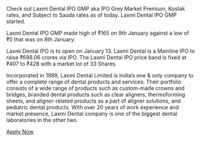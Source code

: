 Check out Laxmi Dental IPO GMP aka IPO Grey Market Premium, Kostak rates, and Subject to Sauda rates as of today. Laxmi Dental IPO GMP started.

Laxmi Dental IPO GMP made high of ₹165 on 9th January against a low of ₹0 that was on 8th January.

Laxmi Dental IPO is to open on January 13. Laxmi Dental is a Mainline IPO to raise ₹698.06 crores via IPO. The Laxmi Dental IPO price band is fixed at ₹407 to ₹428 with a market lot of 33 Shares.

Incorporated in 1989, Laxmi Dental Limited is India’s one & only company to offer a complete range of dental products and services. Their portfolio consists of a wide range of products such as custom-made crowns and bridges, branded dental products such as clear aligners, thermoforming sheets, and aligner-related products as a part of aligner solutions, and pediatric dental products. With over 20 years of work experience and market presence, Laxmi Dental company is one of the biggest dental laboratories in the other two.

[Apply Now](https://allloanabout.com/laxmi-dental-ipo-market-premium-today/)
